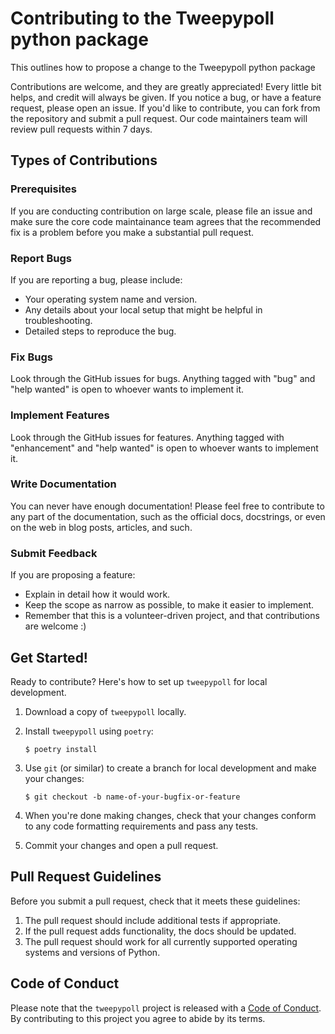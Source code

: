 # Contributing to the Tweepypoll python package
This outlines how to propose a change to the Tweepypoll python package  

Contributions are welcome, and they are greatly appreciated! Every little bit
helps, and credit will always be given. If you notice a bug, or have a feature request, please open an issue.
If you'd like to contribute, you can fork from the repository and submit a pull request. Our code maintainers team will review pull requests within 7 days.


## Types of Contributions

### Prerequisites

If you are conducting contribution on large scale, please file an issue and make sure the core code maintainance team agrees that the recommended fix is a problem before you make a substantial pull request.

### Report Bugs

If you are reporting a bug, please include:

* Your operating system name and version.
* Any details about your local setup that might be helpful in troubleshooting.
* Detailed steps to reproduce the bug.

### Fix Bugs

Look through the GitHub issues for bugs. Anything tagged with "bug" and "help
wanted" is open to whoever wants to implement it.

### Implement Features

Look through the GitHub issues for features. Anything tagged with "enhancement"
and "help wanted" is open to whoever wants to implement it.

### Write Documentation

You can never have enough documentation! Please feel free to contribute to any
part of the documentation, such as the official docs, docstrings, or even 
on the web in blog posts, articles, and such.

### Submit Feedback

If you are proposing a feature:

* Explain in detail how it would work.
* Keep the scope as narrow as possible, to make it easier to implement.
* Remember that this is a volunteer-driven project, and that contributions
  are welcome :)

## Get Started!

Ready to contribute? Here's how to set up `tweepypoll` for local development.

1. Download a copy of `tweepypoll` locally.
2. Install `tweepypoll` using `poetry`:

    ```console
    $ poetry install
    ```

3. Use `git` (or similar) to create a branch for local development and make your changes:

    ```console
    $ git checkout -b name-of-your-bugfix-or-feature
    ```

4. When you're done making changes, check that your changes conform to any code formatting requirements and pass any tests.

5. Commit your changes and open a pull request.

## Pull Request Guidelines

Before you submit a pull request, check that it meets these guidelines:

1. The pull request should include additional tests if appropriate.
2. If the pull request adds functionality, the docs should be updated.
3. The pull request should work for all currently supported operating systems and versions of Python.

## Code of Conduct

Please note that the `tweepypoll` project is released with a 
[Code of Conduct](https://github.com/UBC-MDS/tweepypoll/blob/main/CONDUCT.md). By contributing to this project you agree to abide by its terms.

